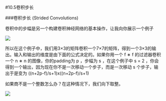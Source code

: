 #10.5卷积步长

###卷积步长 (Strided Convolutions)

卷积中的步幅是另一个构建卷积神经网络的基本操作，让我向你展示一个例子

![](https://cdn.jsdelivr.net/gh/tj-messi/picture/20241002163029.png)

所以在这个例子中，我们用3×3的矩阵卷积一个7×7的矩阵，得到一个3×3的输出。输入和输出的维度是由下面的公式决定的。如果你用一个 f ∗ f  的过滤器卷积一个 n ∗ n  的图像，你的padding为 p  ，步幅为 s  ，在这个例子中 s = 2  ，你会得到一个输出，因为现在你不是一次移动一个步子，而是一次移动 s  个步子，输出于是变为 ((n+2p-f)/s+1)x((n+2p-f)/s+1)

如果商不是一个整数怎么办？在这种情况下，我们向下取整。

![](https://cdn.jsdelivr.net/gh/tj-messi/picture/20241002163242.png)